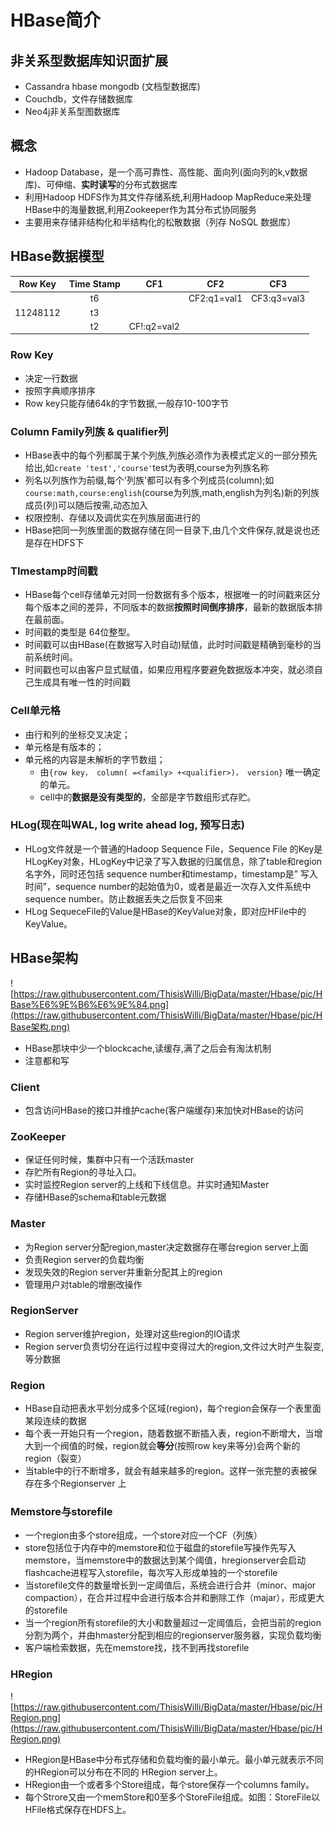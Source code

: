 # HBase简介

## 非关系型数据库知识面扩展

* Cassandra hbase mongodb (文档型数据库)
* Couchdb，文件存储数据库
* Neo4j非关系型图数据库

## 概念

* Hadoop Database，是一个高可靠性、高性能、面向列(面向列的k,v数据库)、可伸缩、**实时读写**的分布式数据库
* 利用Hadoop HDFS作为其文件存储系统,利用Hadoop MapReduce来处理HBase中的海量数据,利用Zookeeper作为其分布式协同服务
* 主要用来存储非结构化和半结构化的松散数据（列存 NoSQL 数据库）

## HBase数据模型

| Row Key| Time Stamp | CF1 | CF2 | CF3 |
| :-----: | :--: | :--: | :-----: | :-----: |
|         | t6 |      | CF2:q1=val1 | CF3:q3=val3 |
| 11248112 |t3||||
|  | t2 | CF!:q2=val2 | ||
### Row Key

* 决定一行数据
* 按照字典顺序排序
* Row key只能存储64k的字节数据,一般存10-100字节

### Column Family列族 & qualifier列

* HBase表中的每个列都属于某个列族,列族必须作为表模式定义的一部分预先给出,如`create 'test','course'`test为表明,course为列族名称
* 列名以列族作为前缀,每个'列族'都可以有多个列成员(column);如`course:math,course:english`(course为列族,math,english为列名)新的列族成员(列)可以随后按需,动态加入
* 权限控制、存储以及调优实在列族层面进行的
* HBase把同一列族里面的数据存储在同一目录下,由几个文件保存,就是说也还是存在HDFS下

### TImestamp时间戳

* HBase每个cell存储单元对同一份数据有多个版本，根据唯一的时间戳来区分每个版本之间的差异，不同版本的数据**按照时间倒序排序**，最新的数据版本排在最前面。
* 时间戳的类型是 64位整型。
* 时间戳可以由HBase(在数据写入时自动)赋值，此时时间戳是精确到毫秒的当前系统时间。
* 时间戳也可以由客户显式赋值，如果应用程序要避免数据版本冲突，就必须自己生成具有唯一性的时间戳

### Cell单元格

* 由行和列的坐标交叉决定；
* 单元格是有版本的；
* 单元格的内容是未解析的字节数组；
  * 由`{row key， column( =<family> +<qualifier>)， version}` 唯一确定的单元。
  * cell中的**数据是没有类型的**，全部是字节数组形式存贮。

### HLog(现在叫WAL,  log write ahead log,  预写日志)

* HLog文件就是一个普通的Hadoop Sequence File，Sequence File 的Key是HLogKey对象，HLogKey中记录了写入数据的归属信息，除了table和region名字外，同时还包括 sequence number和timestamp，timestamp是” 写入时间”，sequence number的起始值为0，或者是最近一次存入文件系统中sequence number。防止数据丢失之后恢复不回来
* HLog SequeceFile的Value是HBase的KeyValue对象，即对应HFile中的KeyValue。

## HBase架构

![https://raw.githubusercontent.com/ThisisWilli/BigData/master/Hbase/pic/HBase%E6%9E%B6%E6%9E%84.png](https://raw.githubusercontent.com/ThisisWilli/BigData/master/Hbase/pic/HBase架构.png)

* HBase那块中少一个blockcache,读缓存,满了之后会有淘汰机制
* 注意都和写

### Client

* 包含访问HBase的接口并维护cache(客户端缓存)来加快对HBase的访问

### ZooKeeper

* 保证任何时候，集群中只有一个活跃master
* 存贮所有Region的寻址入口。
* 实时监控Region server的上线和下线信息。并实时通知Master
* 存储HBase的schema和table元数据

### Master

* 为Region server分配region,master决定数据存在哪台region server上面
* 负责Region server的负载均衡
* 发现失效的Region server并重新分配其上的region
* 管理用户对table的增删改操作

### RegionServer

* Region server维护region，处理对这些region的IO请求
* Region server负责切分在运行过程中变得过大的region,文件过大时产生裂变,等分数据

### Region

* HBase自动把表水平划分成多个区域(region)，每个region会保存一个表里面某段连续的数据
* 每个表一开始只有一个region，随着数据不断插入表，region不断增大，当增大到一个阀值的时候，region就会**等分**(按照row key来等分)会两个新的region（裂变）
* 当table中的行不断增多，就会有越来越多的region。这样一张完整的表被保存在多个Regionserver 上

### Memstore与storefile

* 一个region由多个store组成，一个store对应一个CF（列族）
* store包括位于内存中的memstore和位于磁盘的storefile写操作先写入memstore，当memstore中的数据达到某个阈值，hregionserver会启动flashcache进程写入storefile，每次写入形成单独的一个storefile
* 当storefile文件的数量增长到一定阈值后，系统会进行合并（minor、major compaction），在合并过程中会进行版本合并和删除工作（majar），形成更大的storefile
* 当一个region所有storefile的大小和数量超过一定阈值后，会把当前的region分割为两个，并由hmaster分配到相应的regionserver服务器，实现负载均衡
* 客户端检索数据，先在memstore找，找不到再找storefile

### HRegion

![https://raw.githubusercontent.com/ThisisWilli/BigData/master/Hbase/pic/HRegion.png](https://raw.githubusercontent.com/ThisisWilli/BigData/master/Hbase/pic/HRegion.png)

* HRegion是HBase中分布式存储和负载均衡的最小单元。最小单元就表示不同的HRegion可以分布在不同的 HRegion server上。
* HRegion由一个或者多个Store组成，每个store保存一个columns family。
* 每个Strore又由一个memStore和0至多个StoreFile组成。如图：StoreFile以HFile格式保存在HDFS上。

